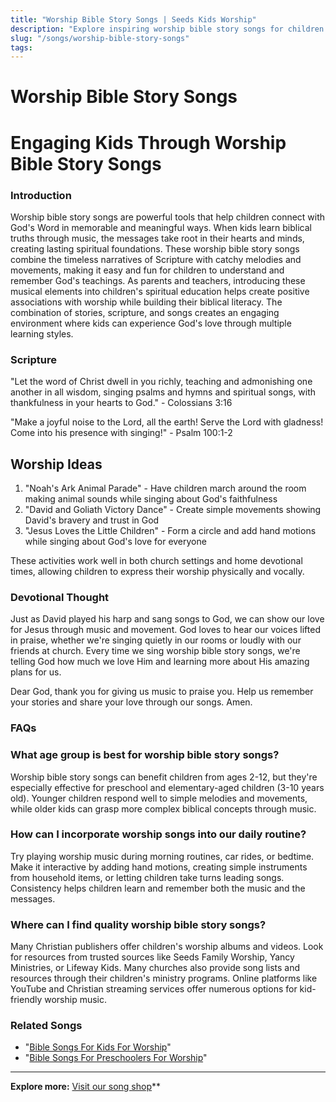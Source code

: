 ```yaml
---
title: "Worship Bible Story Songs | Seeds Kids Worship"
description: "Explore inspiring worship bible story songs for children's worship and faith development. Biblical music resources for families and ministry."
slug: "/songs/worship-bible-story-songs"
tags:
---
```


# Worship Bible Story Songs

# Engaging Kids Through Worship Bible Story Songs

### Introduction
Worship bible story songs are powerful tools that help children connect with God's Word in memorable and meaningful ways. When kids learn biblical truths through music, the messages take root in their hearts and minds, creating lasting spiritual foundations. These worship bible story songs combine the timeless narratives of Scripture with catchy melodies and movements, making it easy and fun for children to understand and remember God's teachings. As parents and teachers, introducing these musical elements into children's spiritual education helps create positive associations with worship while building their biblical literacy. The combination of stories, scripture, and songs creates an engaging environment where kids can experience God's love through multiple learning styles.

### Scripture
"Let the word of Christ dwell in you richly, teaching and admonishing one another in all wisdom, singing psalms and hymns and spiritual songs, with thankfulness in your hearts to God." - Colossians 3:16

"Make a joyful noise to the Lord, all the earth! Serve the Lord with gladness! Come into his presence with singing!" - Psalm 100:1-2

## Worship Ideas
1. "Noah's Ark Animal Parade" - Have children march around the room making animal sounds while singing about God's faithfulness
2. "David and Goliath Victory Dance" - Create simple movements showing David's bravery and trust in God
3. "Jesus Loves the Little Children" - Form a circle and add hand motions while singing about God's love for everyone

These activities work well in both church settings and home devotional times, allowing children to express their worship physically and vocally.

### Devotional Thought
Just as David played his harp and sang songs to God, we can show our love for Jesus through music and movement. God loves to hear our voices lifted in praise, whether we're singing quietly in our rooms or loudly with our friends at church. Every time we sing worship bible story songs, we're telling God how much we love Him and learning more about His amazing plans for us.

Dear God, thank you for giving us music to praise you. Help us remember your stories and share your love through our songs. Amen.

### FAQs

### What age group is best for worship bible story songs?
Worship bible story songs can benefit children from ages 2-12, but they're especially effective for preschool and elementary-aged children (3-10 years old). Younger children respond well to simple melodies and movements, while older kids can grasp more complex biblical concepts through music.

### How can I incorporate worship songs into our daily routine?
Try playing worship music during morning routines, car rides, or bedtime. Make it interactive by adding hand motions, creating simple instruments from household items, or letting children take turns leading songs. Consistency helps children learn and remember both the music and the messages.

### Where can I find quality worship bible story songs?
Many Christian publishers offer children's worship albums and videos. Look for resources from trusted sources like Seeds Family Worship, Yancy Ministries, or Lifeway Kids. Many churches also provide song lists and resources through their children's ministry programs. Online platforms like YouTube and Christian streaming services offer numerous options for kid-friendly worship music.

### Related Songs

- "[Bible Songs For Kids For Worship](/songs/bible-songs-for-kids-for-worship/)"
- "[Bible Songs For Preschoolers For Worship](/songs/bible-songs-for-preschoolers-for-worship/)"

---

**Explore more:** [Visit our song shop](https://seedskidsworship.com/shop)**

<!-- Schema Markup -->
<script type="application/ld+json">
{
  "@context": "https://schema.org",
  "@type": "MusicRecording",
  "name": "Worship Bible Story Songs",
  "byArtist": {
    "@type": "MusicGroup",
    "name": "Seeds Kids Worship"
  },
  "isFamilyFriendly": true,
  "url": "https://seedskidsworship.com/songs/worship-bible-story-songs/"
}
</script>